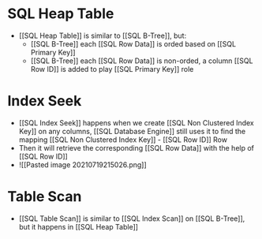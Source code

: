 # SQL Heap Table
- [[SQL Heap Table]] is similar to [[SQL B-Tree]], but:
	- [[SQL B-Tree]] each [[SQL Row Data]] is orded based on [[SQL Primary Key]]
	- [[SQL B-Tree]] each [[SQL Row Data]] is non-orded, a column [[SQL Row ID]] is added to play [[SQL Primary Key]] role

# Index Seek
- [[SQL Index Seek]] happens when we create [[SQL Non Clustered Index Key]] on any columns, [[SQL Database Engine]] still uses it to find the mapping [[SQL Non Clustered Index Key]] - [[SQL Row ID]] Row
- Then it will retrieve the corresponding [[SQL Row Data]] with the help of [[SQL Row ID]]
- ![[Pasted image 20210719215026.png]]

# Table Scan
- [[SQL Table Scan]] is similar to [[SQL Index Scan]] on [[SQL B-Tree]], but it happens in [[SQL Heap Table]]
